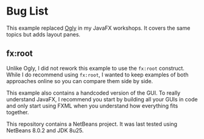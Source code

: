 # Bug List

This example replaced <a href="https://github.com/svanimpe/fx-ogly">Ogly</a> in my JavaFX workshops. It covers the same topics but adds layout panes. 

## fx:root

Unlike Ogly, I did not rework this example to use the `fx:root` construct. While I do recommend using `fx:root`, I wanted to keep examples of both approaches online so you can compare them side by side.

This example also contains a handcoded version of the GUI. To really understand JavaFX, I recommend you start by building all your GUIs in code and only start using FXML when you understand how everything fits together.

This repository contains a NetBeans project. It was last tested using NetBeans 8.0.2 and JDK 8u25.
